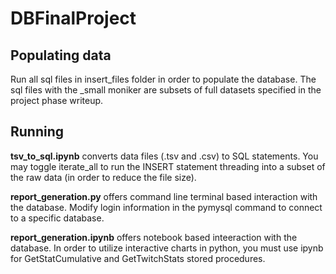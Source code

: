 # DBFinalProject

## Populating data
Run all sql files in insert_files folder in order to populate the database. The sql files with the _small moniker are subsets of full datasets specified in the project phase writeup.

## Running
**tsv_to_sql.ipynb** converts data files (.tsv and .csv) to SQL statements. You may toggle iterate_all to run the INSERT statement threading into a subset of the raw data (in order to reduce the file size).

**report_generation.py** offers command line terminal based interaction with the database. Modify login information in the pymysql command to connect to a specific database.

**report_generation.ipynb** offers notebook based inteeraction with the database. In order to utilize interactive charts in python, you must use ipynb for GetStatCumulative and GetTwitchStats stored procedures.
